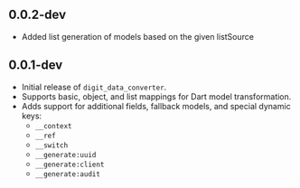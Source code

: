 ## 0.0.2-dev

- Added list generation of models based on the given listSource

## 0.0.1-dev

- Initial release of `digit_data_converter`.
- Supports basic, object, and list mappings for Dart model transformation.
- Adds support for additional fields, fallback models, and special dynamic keys:
    - `__context`
    - `__ref`
    - `__switch` 
    - `__generate:uuid`
    - `__generate:client`
    - `__generate:audit`
